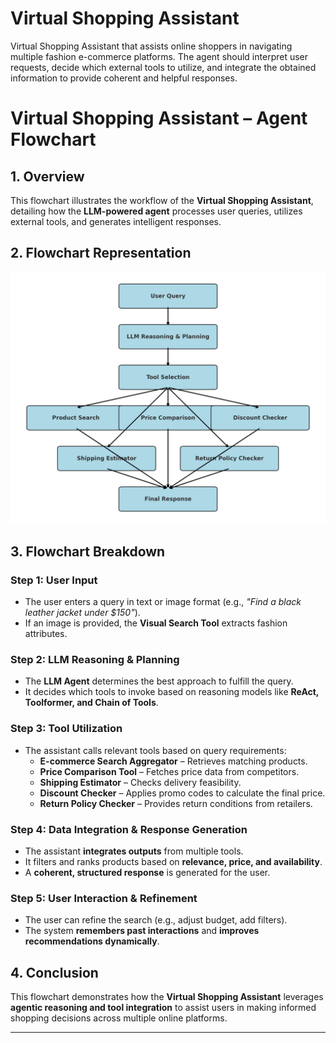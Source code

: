 # Virtual Shopping Assistant
Virtual Shopping Assistant that assists online shoppers in navigating multiple fashion e-commerce platforms. The agent should interpret user requests, decide which external tools to utilize, and integrate the obtained information to provide coherent and helpful responses.

# Virtual Shopping Assistant – Agent Flowchart  

## 1. Overview  
This flowchart illustrates the workflow of the **Virtual Shopping Assistant**, detailing how the **LLM-powered agent** processes user queries, utilizes external tools, and generates intelligent responses.  

## 2. Flowchart Representation  
![Virtual Shopping Assistant Flowchart](https://github.com/Ahmad-Reza/virtual-shopping-assistant/blob/master/virtual_shopping_agent_flowchart.png)  

## 3. Flowchart Breakdown  

### **Step 1: User Input**  
- The user enters a query in text or image format (e.g., *"Find a black leather jacket under $150"*).  
- If an image is provided, the **Visual Search Tool** extracts fashion attributes.  

### **Step 2: LLM Reasoning & Planning**  
- The **LLM Agent** determines the best approach to fulfill the query.  
- It decides which tools to invoke based on reasoning models like **ReAct, Toolformer, and Chain of Tools**.  

### **Step 3: Tool Utilization**  
- The assistant calls relevant tools based on query requirements:  
  - **E-commerce Search Aggregator** – Retrieves matching products.  
  - **Price Comparison Tool** – Fetches price data from competitors.  
  - **Shipping Estimator** – Checks delivery feasibility.  
  - **Discount Checker** – Applies promo codes to calculate the final price.  
  - **Return Policy Checker** – Provides return conditions from retailers.  

### **Step 4: Data Integration & Response Generation**  
- The assistant **integrates outputs** from multiple tools.  
- It filters and ranks products based on **relevance, price, and availability**.  
- A **coherent, structured response** is generated for the user.  

### **Step 5: User Interaction & Refinement**  
- The user can refine the search (e.g., adjust budget, add filters).  
- The system **remembers past interactions** and **improves recommendations dynamically**.  

## 4. Conclusion  
This flowchart demonstrates how the **Virtual Shopping Assistant** leverages **agentic reasoning and tool integration** to assist users in making informed shopping decisions across multiple online platforms.  

---
